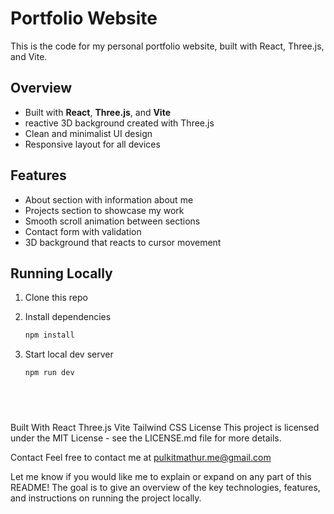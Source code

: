 # Portfolio Website

This is the code for my personal portfolio website, built with React, Three.js, and Vite. 

## Overview

- Built with **React**, **Three.js**, and **Vite**
- reactive 3D background created with Three.js 
- Clean and minimalist UI design
- Responsive layout for all devices

## Features

- About section with information about me
- Projects section to showcase my work 
- Smooth scroll animation between sections
- Contact form with validation
- 3D background that reacts to cursor movement

## Running Locally

1. Clone this repo
2. Install dependencies

   ```sh
   npm install
   
3. Start local dev server

    ```sh
    npm run dev



  
Built With
React
Three.js
Vite
Tailwind CSS
License
This project is licensed under the MIT License - see the LICENSE.md file for more details.

Contact
Feel free to contact me at pulkitmathur.me@gmail.com

Let me know if you would like me to explain or expand on any part of this README! The goal is to give an overview of the key technologies, features, and instructions on running the project locally.
